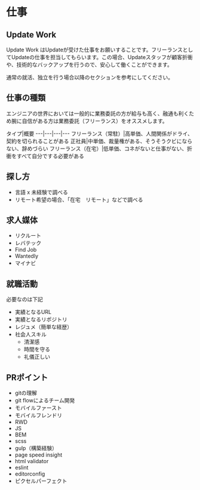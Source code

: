 # 仕事

## Update Work

Update Work はUpdateが受けた仕事をお願いすることです。フリーランスとしてUpdateの仕事を担当してもらいます。この場合、Updateスタッフが顧客折衝や、技術的なバックアップを行うので、安心して働くことができます。

通常の就活、独立を行う場合以降のセクションを参考にしてください。

## 仕事の種類

エンジニアの世界においては一般的に業務委託の方が給与も高く、融通も利くため腕に自信がある方は業務委託（フリーランス）をオススメします。

タイプ|概要
---|---|---|---
フリーランス（常駐）|高単価、人間関係がドライ、契約を切られることがある
正社員|中単価、裁量権がある、そうそうクビにならない、辞めづらい
フリーランス（在宅）|低単価、コネがないと仕事がない、折衝をすべて自分でする必要がある

## 探し方

- 言語 x 未経験で調べる
- リモート希望の場合、「在宅　リモート」などで調べる

## 求人媒体

- リクルート
- レバテック
- Find Job
- Wantedly
- マイナビ

## 就職活動

必要なのは下記

- 実績となるURL
- 実績となるリポジトリ
- レジュメ（簡単な経歴）
- 社会人スキル
  - 清潔感
  - 時間を守る
  - 礼儀正しい
  
## PRポイント

- gitの理解
- git flowによるチーム開発
- モバイルファースト
- モバイルフレンドリ
- RWD
- JS
- BEM
- scss
- gulp（構築経験）
- page speed insight
- html validator
- eslint
- editorconfig
- ピクセルパーフェクト